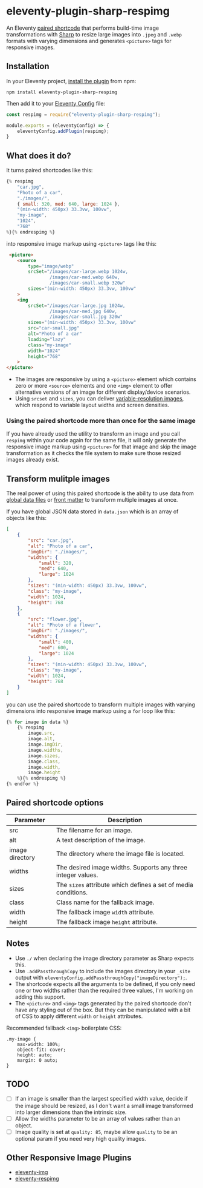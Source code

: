 # eleventy-plugin-sharp-respimg
An Eleventy [paired shortcode](https://www.11ty.dev/docs/shortcodes/#paired-shortcodes) that performs build-time image transformations with [Sharp](https://sharp.pixelplumbing.com/) to resize large images into `.jpeg` and `.webp` formats with varying dimensions and generates `<picture>` tags for responsive images.

## Installation
In your Eleventy project, [install the plugin](https://www.npmjs.com/package/eleventy-plugin-sharp-respimg) from npm:
```
npm install eleventy-plugin-sharp-respimg
```
Then add it to your [Eleventy Config](https://www.11ty.dev/docs/config/) file:
```js
const respimg = require("eleventy-plugin-sharp-respimg");

module.exports = (eleventyConfig) => {
    eleventyConfig.addPlugin(respimg);
}
```

## What does it do?
It turns paired shortcodes like this:

```js
{% respimg 
    "car.jpg", 
    "Photo of a car", 
    "./images/",
    { small: 320, med: 640, large: 1024 },
    "(min-width: 450px) 33.3vw, 100vw",
    "my-image",
    "1024",
    "768"
%}{% endrespimg %}
```
into responsive image markup using `<picture>` tags like this:
```html
 <picture>
    <source 
        type="image/webp"
        srcSet="/images/car-large.webp 1024w,
                /images/car-med.webp 640w,
                /images/car-small.webp 320w"
        sizes="(min-width: 450px) 33.3vw, 100vw"
    >
    <img 
        srcSet="/images/car-large.jpg 1024w,
                /images/car-med.jpg 640w,
                /images/car-small.jpg 320w"
        sizes="(min-width: 450px) 33.3vw, 100vw"
        src="car-small.jpg"
        alt="Photo of a car"
        loading="lazy"
        class="my-image"
        width="1024"
        height="768"
    >
</picture>
```
- The images are responsive by using a `<picture>` element which contains zero or more `<source>` elements and one `<img>` element to offer alternative versions of an image for different display/device scenarios. 
- Using `srcset` and `sizes`, you can deliver [variable-resolution images](https://www.smashingmagazine.com/2014/05/responsive-images-done-right-guide-picture-srcset/), which respond to variable layout widths and screen densities.

### Using the paired shortcode more than once for the same image
If you have already used the utility to transform an image and you call `respimg` within your code again for the same file, it will only generate the responsive image markup using `<picture>` for that image and skip the image transformation as it checks the file system to make sure those resized images already exist.

## Transform mulitple images
The real power of using this paired shortcode is the ability to use data from [global data files](https://www.11ty.dev/docs/data-global/) or [front matter](https://www.11ty.dev/docs/data-frontmatter/) to transform multiple images at once.

If you have global JSON data stored in `data.json` which is an array of objects like this:

```json
[
    {
        "src": "car.jpg",
        "alt": "Photo of a car",
        "imgDir": "./images/",
        "widths": {
            "small": 320,
            "med": 640,
            "large": 1024
        },
        "sizes": "(min-width: 450px) 33.3vw, 100vw",
        "class": "my-image",
        "width": 1024,
        "height": 768
    },
    {
        "src": "flower.jpg",
        "alt": "Photo of a flower",
        "imgDir": "./images/",
        "widths": {
            "small": 400,
            "med": 600,
            "large": 1024
        },
        "sizes": "(min-width: 450px) 33.3vw, 100vw",
        "class": "my-image",
        "width": 1024,
        "height": 768
    }
]
```
you can use the paired shortcode to transform multiple images with varying dimensions into responsive image markup using a `for` loop like this:

```js
{% for image in data %}
    {% respimg 
        image.src, 
        image.alt, 
        image.imgDir,
        image.widths, 
        image.sizes,
        image.class,
        image.width,
        image.height
    %}{% endrespimg %}
{% endfor %}
```

## Paired shortcode options

| Parameter | Description |
| ------    | -------     |
| src       | The filename for an image. |
| alt       | A text description of the image. |
| image directory | The directory where the image file is located. |
| widths    | The desired image widths. Supports any three integer values. |
| sizes     | The `sizes` attribute which defines a set of media conditions. |
| class     | Class name for the fallback image.   |
| width     | The fallback image `width` attribute.  |
| height    | The fallback image `height` attribute. |

## Notes
- Use `./` when declaring the image directory parameter as Sharp expects this.
- Use `.addPassthroughCopy` to include the images directory in your `_site` output with `eleventyConfig.addPassthroughCopy("imageDirectory");`.
- The shortcode expects all the arguments to be defined, if you only need one or two widths rather than the required three values, I'm working on adding this support.
- The `<picture>` and `<img>` tags generated by the paired shortcode don't have any styling out of the box. But they can be manipulated with a bit of CSS to apply different `width` or `height` attributes.

Recommended fallback `<img>` boilerplate CSS:
```
.my-image {
    max-width: 100%;
    object-fit: cover;
    height: auto;
    margin: 0 auto;
}
```

## TODO
- [ ] If an image is smaller than the largest specified width value, decide if the image should be resized, as I don't want a small image transformed into larger dimensions than the intrinsic size.
- [ ] Allow the widths parameter to be an array of values rather than an object.
- [ ] Image quality is set at `quality: 85`, maybe allow `quality` to be an optional param if you need very high quality images.

## Other Responsive Image Plugins
- [eleventy-img](https://github.com/11ty/eleventy-img)
- [eleventy-respimg](https://github.com/eeeps/eleventy-respimg)